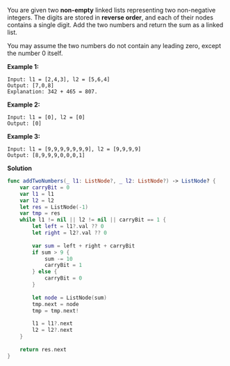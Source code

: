 You are given two **non-empty** linked lists representing two non-negative integers. The digits are stored in **reverse order**, and each of their nodes contains a single digit. Add the two numbers and return the sum as a linked list.

You may assume the two numbers do not contain any leading zero, except the number 0 itself.

**Example 1:**

```
Input: l1 = [2,4,3], l2 = [5,6,4]
Output: [7,0,8]
Explanation: 342 + 465 = 807.
```

**Example 2:**

```
Input: l1 = [0], l2 = [0]
Output: [0]
```

**Example 3:**

```
Input: l1 = [9,9,9,9,9,9,9], l2 = [9,9,9,9]
Output: [8,9,9,9,0,0,0,1]
```

**Solution**

```swift
func addTwoNumbers(_ l1: ListNode?, _ l2: ListNode?) -> ListNode? {
    var carryBit = 0
    var l1 = l1
    var l2 = l2
    let res = ListNode(-1)
    var tmp = res
    while l1 != nil || l2 != nil || carryBit == 1 {
        let left = l1?.val ?? 0
        let right = l2?.val ?? 0
    
        var sum = left + right + carryBit
        if sum > 9 {
            sum -= 10
            carryBit = 1
        } else {
            carryBit = 0
        }
        
        let node = ListNode(sum)
        tmp.next = node
        tmp = tmp.next!
        
        l1 = l1?.next
        l2 = l2?.next
    }
    
    return res.next
}
```

